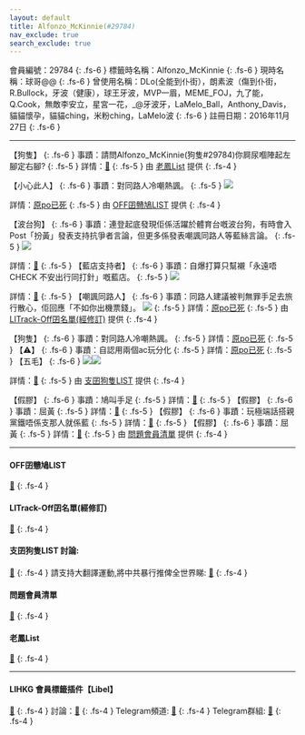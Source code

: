 ```yaml
---
layout: default
title: Alfonzo_McKinnie(#29784)
nav_exclude: true
search_exclude: true
---
```


會員編號：29784
{: .fs-6 }
標籤時名稱：Alfonzo_McKinnie
{: .fs-6 }
現時名稱：球哥@@
{: .fs-6 }
曾使用名稱：DLo(全能到仆街），朗素波（傷到仆街，R.Bullock，牙波（健康），球王牙波，MVP一眉，MEME_FOJ，九了能，Q.Cook，無敵李安立，星宮一花，_@牙波牙，LaMelo_Ball，Anthony_Davis，貓貓懷孕，貓貓ching，米粉ching，LaMelo波
{: .fs-6 }
註冊日期：2016年11月27日
{: .fs-6 }

---

<div class="code-example" markdown="1">

【狗隻】
{: .fs-6 }
事蹟：請問Alfonzo_McKinnie(狗隻#29784)你屙尿嗰陣起左腳定右腳?
{: .fs-5 }
詳情：[🔗](https://lih.kg/2411502)
{: .fs-5 }
由 [老鳳List](#老鳳list) 提供
{: .fs-4 }

</div>
<div class="code-example" markdown="1">

【小心此人】
{: .fs-6 }
事蹟：對同路人冷嘲熱諷。
{: .fs-5 }
![](https://filedn.eu/l9Hq1YKLkJ4m0VSXcdcfUaJ/LIHKG_on99/on9_jai/29784/29784.1_.png)


詳情：[原po已死](https://lih.kg/aKsFumV)
{: .fs-5 }
由 [OFF囝戇鳩LIST](#off囝戇鳩list) 提供
{: .fs-4 }

</div>
<div class="code-example" markdown="1">

【波台狗】
{: .fs-6 }
事蹟：連登起底發現佢係活躍於體育台嘅波台狗，有時會入Post「扮黃」發表支持抗爭者言論，但更多係發表嘲諷同路人等藍絲言論。
{: .fs-5 }
![](https://na.cx/i/yv79t9S.png)


詳情：[🔗](https://lihkg.com/profile/29784)
{: .fs-5 }
【藍店支持者】
{: .fs-6 }
事蹟：自爆打算只幫襯「永遠唔CHECK 不安出行同打針」嘅藍店。
{: .fs-5 }
![](https://na.cx/i/AXBKh3c.png)


詳情：[🔗](https://lih.kg/2896147)
{: .fs-5 }
【嘲諷同路人】
{: .fs-6 }
事蹟：同路人建議被判無罪手足去旅行散心，佢回應「不如你出機票錢」。
![](https://filedn.eu/l9Hq1YKLkJ4m0VSXcdcfUaJ/LIHKG_on99/on9_jai/29784/29784.1_.png)
{: .fs-5 }
詳情：[原po已死](https://lih.kg/aKsFumV)
{: .fs-5 }
由 [LITrack-Off囝名單(經修訂)](#litrack-off囝名單(經修訂)) 提供
{: .fs-4 }

</div>
<div class="code-example" markdown="1">

【狗隻】
{: .fs-6 }
事蹟：對同路人冷嘲熱諷。
{: .fs-5 }
詳情：[原po已死](https://lih.kg/aKsFumV)
{: .fs-5 }
【⚠️】
{: .fs-6 }
事蹟：自認用兩個ac玩分化
{: .fs-5 }
詳情：[原po已死](https://lih.kg/aKsFupV)
{: .fs-5 }
【五毛】
{: .fs-6 }
![](https://na.cx/i/4Bk2FVN.png)![](https://na.cx/i/zsXXuO9.png)


詳情：[🔗](https://lih.kg/2499758)
{: .fs-5 }
由 [支囝狗隻LIST](#支囝狗隻list-討論) 提供
{: .fs-4 }

</div>
<div class="code-example" markdown="1">

【假膠】
{: .fs-6 }
事蹟：鳩叫手足
{: .fs-5 }
詳情：[🔗](https://lih.kg/imxngT)
{: .fs-5 }
【假膠】
{: .fs-6 }
事蹟：屈黃
{: .fs-5 }
詳情：[🔗](https://lih.kg/ifztwT)
{: .fs-5 }
【假膠】
{: .fs-6 }
事蹟：玩極端話搭親黨鐵唔係支那人就係藍
{: .fs-5 }
詳情：[🔗](https://lih.kg/bddHLvV)
{: .fs-5 }
【假膠】
{: .fs-6 }
事蹟：屈黃
{: .fs-5 }
詳情：[🔗](https://lih.kg/bgyqmRV)
{: .fs-5 }
由 [問題會員清單](#問題會員清單) 提供
{: .fs-4 }

</div>

---

#### OFF囝戇鳩LIST
[🔗](https://bit.ly/lihkg_on9_list)
{: .fs-4 }
#### LITrack-Off囝名單(經修訂)
[🔗](http://tiny.cc/LITrack_GS)
{: .fs-4 }
#### 支囝狗隻LIST 討論: 
[🔗](https://lih.kg/2908480)
{: .fs-4 }
請支持大翻譯運動,將中共暴行推俾全世界睇: [🔗](https://twitter.com/tgtm_official)
{: .fs-4 }
#### 問題會員清單
[🔗](https://github.com/V4KFDgEw8T/rccnmlhnzv)
{: .fs-4 }
#### 老鳳List
[🔗](https://lihkg.com/thread/2808424)
{: .fs-4 }

---

#### LIHKG 會員標籤插件【Libel】
[🔗](https://kitce.github.io/libel)
{: .fs-4 }
討論：[🔗](https://lih.kg/2841778)
{: .fs-4 }
Telegram頻道: [🔗](https://t.me/LibelOfficialChannel)
{: .fs-4 }
Telegram群組: [🔗](https://t.me/LibelOfficialGroup)
{: .fs-4 }
